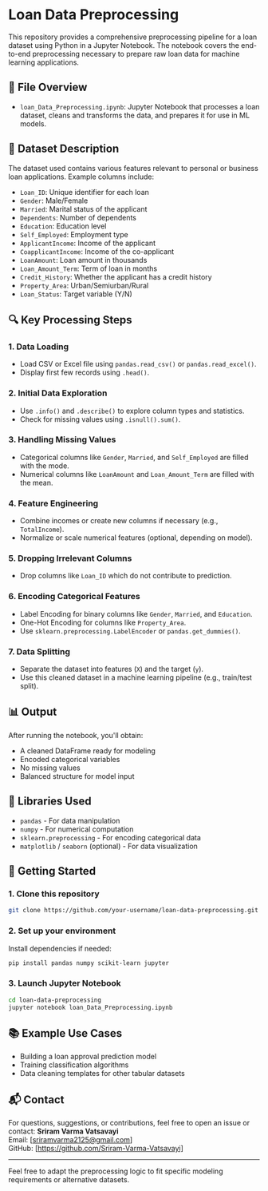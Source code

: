 # Loan Data Preprocessing

This repository provides a comprehensive preprocessing pipeline for a loan dataset using Python in a Jupyter Notebook. The notebook covers the end-to-end preprocessing necessary to prepare raw loan data for machine learning applications.

## 📄 File Overview

- `loan_Data_Preprocessing.ipynb`: Jupyter Notebook that processes a loan dataset, cleans and transforms the data, and prepares it for use in ML models.

## 🧾 Dataset Description

The dataset used contains various features relevant to personal or business loan applications. Example columns include:

- `Loan_ID`: Unique identifier for each loan
- `Gender`: Male/Female
- `Married`: Marital status of the applicant
- `Dependents`: Number of dependents
- `Education`: Education level
- `Self_Employed`: Employment type
- `ApplicantIncome`: Income of the applicant
- `CoapplicantIncome`: Income of the co-applicant
- `LoanAmount`: Loan amount in thousands
- `Loan_Amount_Term`: Term of loan in months
- `Credit_History`: Whether the applicant has a credit history
- `Property_Area`: Urban/Semiurban/Rural
- `Loan_Status`: Target variable (Y/N)

## 🔍 Key Processing Steps

### 1. **Data Loading**

- Load CSV or Excel file using `pandas.read_csv()` or `pandas.read_excel()`.
- Display first few records using `.head()`.

### 2. **Initial Data Exploration**

- Use `.info()` and `.describe()` to explore column types and statistics.
- Check for missing values using `.isnull().sum()`.

### 3. **Handling Missing Values**

- Categorical columns like `Gender`, `Married`, and `Self_Employed` are filled with the mode.
- Numerical columns like `LoanAmount` and `Loan_Amount_Term` are filled with the mean.

### 4. **Feature Engineering**

- Combine incomes or create new columns if necessary (e.g., `TotalIncome`).
- Normalize or scale numerical features (optional, depending on model).

### 5. **Dropping Irrelevant Columns**

- Drop columns like `Loan_ID` which do not contribute to prediction.

### 6. **Encoding Categorical Features**

- Label Encoding for binary columns like `Gender`, `Married`, and `Education`.
- One-Hot Encoding for columns like `Property_Area`.
- Use `sklearn.preprocessing.LabelEncoder` or `pandas.get_dummies()`.

### 7. **Data Splitting**

- Separate the dataset into features (`X`) and the target (`y`).
- Use this cleaned dataset in a machine learning pipeline (e.g., train/test split).

## 📊 Output

After running the notebook, you'll obtain:

- A cleaned DataFrame ready for modeling
- Encoded categorical variables
- No missing values
- Balanced structure for model input

## 🧰 Libraries Used

- `pandas` - For data manipulation
- `numpy` - For numerical computation
- `sklearn.preprocessing` - For encoding categorical data
- `matplotlib` / `seaborn` (optional) - For data visualization

## 🚀 Getting Started

### 1. Clone this repository

```bash
git clone https://github.com/your-username/loan-data-preprocessing.git
```

### 2. Set up your environment

Install dependencies if needed:

```bash
pip install pandas numpy scikit-learn jupyter
```

### 3. Launch Jupyter Notebook

```bash
cd loan-data-preprocessing
jupyter notebook loan_Data_Preprocessing.ipynb
```

## 📚 Example Use Cases

- Building a loan approval prediction model
- Training classification algorithms
- Data cleaning templates for other tabular datasets

## 📬 Contact

For questions, suggestions, or contributions, feel free to open an issue or contact:
**Sriram Varma Vatsavayi**  
Email: [sriramvarma2125@gmail.com]  
GitHub: [https://github.com/Sriram-Varma-Vatsavayi]

---

Feel free to adapt the preprocessing logic to fit specific modeling requirements or alternative datasets.
